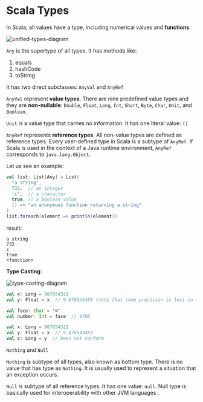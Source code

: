 # Scala Types

In Scala, all values have a type, including numerical values and **functions**.

 ![unified-types-diagram](/home/victor515/Downloads/Notes/scala/2-scala-types/unified-types-diagram.svg)

`Any` is the supertype of all types. It has methods like:

1. equals
2. hashCode
3. toString

It has two direct subclasses: `AnyVal` and `AnyRef`



`AnyVal` represent **value types**. There are nine predefined value types and they are **non-nullable**: `Double`, `Float`, `Long`, `Int`, `Short`, `Byte`, `Char`, `Unit`, and `Boolean`. 

`Unit` is a value type that carries no information. It has one literal value: `()`



`AnyRef` represents **reference types**. All non-value types are defined as reference types. Every user-defined type in Scala is a subtype of `AnyRef`. If Scala is used in the context of a Java runtime environment, `AnyRef` corresponds to `java.lang.Object`.



Let us see an example:

```scala
val list: List[Any] = List(
  "a string",
  732,  // an integer
  'c',  // a character
  true, // a boolean value
  () => "an anonymous function returning a string"
)
list.foreach(element => println(element))
```

result:

```
a string
732
c
true
<function>
```



**Type Casting**:



![type-casting-diagram](/home/victor515/Downloads/Notes/scala/2-scala-types/type-casting-diagram.svg)

```scala
val x: Long = 987654321
val y: Float = x  // 9.8765434E8 (note that some precision is lost in this case)

val face: Char = '☺'
val number: Int = face  // 9786

val x: Long = 987654321
val y: Float = x  // 9.8765434E8
val z: Long = y  // Does not conform
```



`Nothing` and `Null`

`Nothing` is subtype of all types, also known as bottom type. There is no value that has type as `Nothing`. It is usually used to represent a situation that an exception occurs.

`Null` is subtype of all reference types. It has one value:  `null`. Null type is basically used for interoperability with other JVM languages .